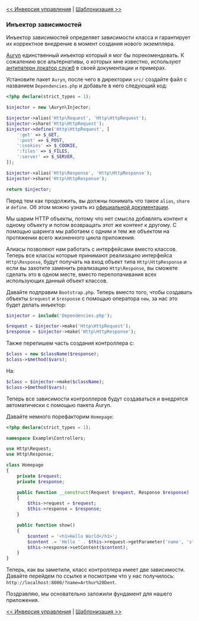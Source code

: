 [<< Инверсия управления](07-inversion-of-control.md) | [Шаблонизация >>](09-templating.md)

### Инъектор зависимостей

Инъектор зависимостей определяет зависимости класса и гарантирует их корректное внедрение в момент создания нового экземпляра.

[Auryn](https://github.com/rdlowrey/Auryn) единственный инъектор который я мог бы порекомендовать. К сожалению все альтернативы, о которых мне известно, используют [антипатерн локатор служб](http://blog.ploeh.dk/2010/02/03/ServiceLocatorisanAnti-Pattern/) в своей документации и примерах.

Установите пакет `Auryn`, после чего в директории `src/` создайте файл с названием `Dependencies.php` и добавьте в него следующий код:

```php
<?php declare(strict_types = 1);

$injector = new \Auryn\Injector;

$injector->alias('Http\Request', 'Http\HttpRequest');
$injector->share('Http\HttpRequest');
$injector->define('Http\HttpRequest', [
    ':get' => $_GET,
    ':post' => $_POST,
    ':cookies' => $_COOKIE,
    ':files' => $_FILES,
    ':server' => $_SERVER,
]);

$injector->alias('Http\Response', 'Http\HttpResponse');
$injector->share('Http\HttpResponse');

return $injector;
```

Перед тем как продолжить, вы должны понимать что такое `alias`, `share` и `define`. Об этом можно узнать из [официальной документации](https://github.com/rdlowrey/Auryn).

Мы шарим HTTP объекты, потому что нет смысла добавлять контент к одному объекту и потом возвращать этот же контент к другому. С помощью шаринга мы работаем с одним и тем же объектом на протяжении всего жизненного цикла приложения.

Алиасы позволяют нам работать с интерфейсами вместо классов. Теперь все классы которые принимают реализацию интерфейса `Http\Response`, будут получать на вход объект типа `Http\HttpResponse` и если вы захотите заменить реализацию `Http\Response`, вы сможете сделать это в одном месте, вместо перелопачивания всех использующих данный объект классов.

Давайте подправим `Bootstrap.php`. Теперь вместо того, чтобы создавать объекты `$request` и `$response` с помощью оператора `new`, за нас это будет делать инъектор:

```php
$injector = include('Dependencies.php');

$request = $injector->make('Http\HttpRequest');
$response = $injector->make('Http\HttpResponse');
```

Также перепишем часть создания контроллера с:

```php
$class = new $className($response);
$class->$method($vars);
```
На:

```php
$class = $injector->make($className);
$class->$method($vars);
```

Теперь все зависимости контроллеров будут создаваться и внедрятся автоматически с помощью пакета Auryn.

Давайте немного порефакторим `Homepage`:

```php
<?php declare(strict_types = 1);

namespace Example\Controllers;

use Http\Request;
use Http\Response;

class Homepage
{
    private $request;
    private $response;

    public function __construct(Request $request, Response $response)
    {
        $this->request = $request;
        $this->response = $response;
    }

    public function show()
    {
        $content = '<h1>Hello World</h1>';
        $content .= 'Hello ' . $this->request->getParameter('name', 'stranger');
        $this->response->setContent($content);
    }
}
```
Теперь, как вы заметили, класс контроллера имеет две зависимости. Давайте перейдем по ссылке и посмотрим что у нас получилось: `http://localhost:8000/?name=Arthur%20Dent`.

Поздравляю, мы основательно заложили фундамент для нашего приложения.

[<< Инверсия управления](07-inversion-of-control.md) | [Шаблонизация >>](09-templating.md)
